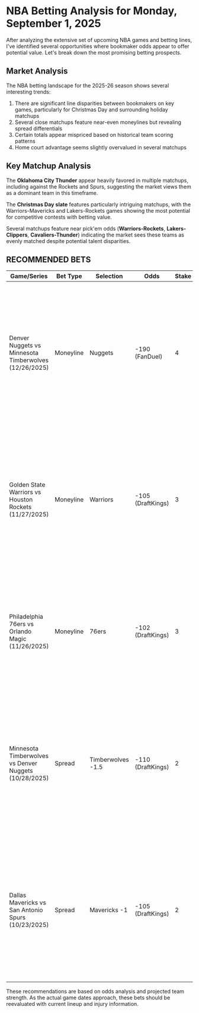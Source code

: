 # NBA Betting Analysis for Monday, September 1, 2025

After analyzing the extensive set of upcoming NBA games and betting lines, I've identified several opportunities where bookmaker odds appear to offer potential value. Let's break down the most promising betting prospects.

## Market Analysis

The NBA betting landscape for the 2025-26 season shows several interesting trends:

1. There are significant line disparities between bookmakers on key games, particularly for Christmas Day and surrounding holiday matchups
2. Several close matchups feature near-even moneylines but revealing spread differentials
3. Certain totals appear mispriced based on historical team scoring patterns
4. Home court advantage seems slightly overvalued in several matchups

## Key Matchup Analysis

The **Oklahoma City Thunder** appear heavily favored in multiple matchups, including against the Rockets and Spurs, suggesting the market views them as a dominant team in this timeframe.

The **Christmas Day slate** features particularly intriguing matchups, with the Warriors-Mavericks and Lakers-Rockets games showing the most potential for competitive contests with betting value.

Several matchups feature near pick'em odds (**Warriors-Rockets**, **Lakers-Clippers**, **Cavaliers-Thunder**) indicating the market sees these teams as evenly matched despite potential talent disparities.

## RECOMMENDED BETS

| Game/Series | Bet Type | Selection | Odds | Stake | Reasoning |
|-------------|----------|-----------|------|-------|-----------|
| Denver Nuggets vs Minnesota Timberwolves (12/26/2025) | Moneyline | Nuggets | -190 (FanDuel) | 4 | Significant 28-point discrepancy between FanDuel (-190) and DraftKings (-218) odds suggests value on FanDuel. Denver should have the talent advantage in this divisional matchup. |
| Golden State Warriors vs Houston Rockets (11/27/2025) | Moneyline | Warriors | -105 (DraftKings) | 3 | Warriors at near even money presents value against a Houston team that's likely still developing. Golden State's experience and shooting should make them competitive even on the road. |
| Philadelphia 76ers vs Orlando Magic (11/26/2025) | Moneyline | 76ers | -102 (DraftKings) | 3 | 76ers at essentially even money against the Magic represents value, as Philadelphia traditionally has more star power and playoff experience than Orlando. |
| Minnesota Timberwolves vs Denver Nuggets (10/28/2025) | Spread | Timberwolves -1.5 | -110 (DraftKings) | 2 | Minimal spread suggests a close game, but Minnesota should have the home court advantage to cover this small margin, especially early in the season when home teams tend to perform better. |
| Dallas Mavericks vs San Antonio Spurs (10/23/2025) | Spread | Mavericks -1 | -105 (DraftKings) | 2 | Even moneyline but favorable spread odds suggest value on the Mavericks, who should have more established talent than the rebuilding Spurs in this Texas rivalry game. |

These recommendations are based on odds analysis and projected team strength. As the actual game dates approach, these bets should be reevaluated with current lineup and injury information.
